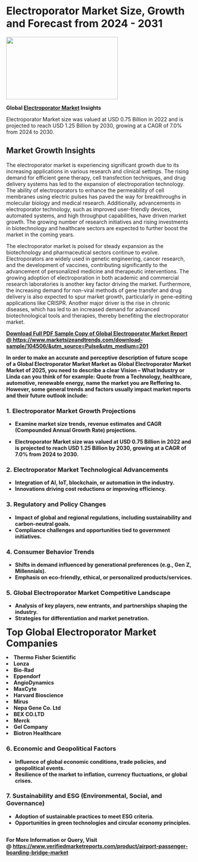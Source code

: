 <H1>Electroporator Market Size, Growth and Forecast from 2024 - 2031</H1><img class="aligncenter size-medium wp-image-584254" src="https://thirdeyenews.in/wp-content/uploads/2024/09/Global-Market-Research-300x168.jpeg" alt="" width="300" height="168" /><p><strong>Global&nbsp;<a href="https://www.marketsizeandtrends.com/download-sample/104506/&amp;utm_source=Pulse&amp;utm_medium=201">Electroporator Market</a> Insights</strong></p><p>Electroporator Market size was valued at USD 0.75 Billion in 2022 and is projected to reach USD 1.25 Billion by 2030, growing at a CAGR of 7.0% from 2024 to 2030.</p><p><h2>Market Growth Insights</h2> <p>The electroporator market is experiencing significant growth due to its increasing applications in various research and clinical settings. The rising demand for efficient gene therapy, cell transfection techniques, and drug delivery systems has led to the expansion of electroporation technology. The ability of electroporators to enhance the permeability of cell membranes using electric pulses has paved the way for breakthroughs in molecular biology and medical research. Additionally, advancements in electroporator technology, such as improved user-friendly devices, automated systems, and high throughput capabilities, have driven market growth. The growing number of research initiatives and rising investments in biotechnology and healthcare sectors are expected to further boost the market in the coming years.</p> <p><strong><a href="#"></a></strong></p> <p>The electroporator market is poised for steady expansion as the biotechnology and pharmaceutical sectors continue to evolve. Electroporators are widely used in genetic engineering, cancer research, and the development of vaccines, contributing significantly to the advancement of personalized medicine and therapeutic interventions. The growing adoption of electroporation in both academic and commercial research laboratories is another key factor driving the market. Furthermore, the increasing demand for non-viral methods of gene transfer and drug delivery is also expected to spur market growth, particularly in gene-editing applications like CRISPR. Another major driver is the rise in chronic diseases, which has led to an increased demand for advanced biotechnological tools and therapies, thereby benefiting the electroporator market.</p> <p><strong><a href="#"></p><p><span class=""><strong>Download Full PDF Sample Copy of Global Electroporator Market Report</strong> @ <a href="https://www.marketsizeandtrends.com/download-sample/104506/&amp;utm_source=Pulse&amp;utm_medium=201" target="_blank">https://www.marketsizeandtrends.com/download-sample/104506/&amp;utm_source=Pulse&amp;utm_medium=201</a></span></p><p>In order to make an accurate and perceptive description of future scope of a Global&nbsp;Electroporator Market Market as Global&nbsp;Electroporator Market Market of 2025, you need to describe a clear Vision &ndash; What Industry or Linda can you think of for example: Quote from a Technology, healthcare, automotive, renewable energy, name the market you are Reffering to. However, some general trends and factors usually impact market reports and their future outlook include:</p><h3>1.&nbsp;<strong>Electroporator Market Growth Projections</strong></h3><ul><li>Examine market size trends, revenue estimates and CAGR (Compounded Annual Growth Rate) projections.</li><li><p>Electroporator Market size was valued at USD 0.75 Billion in 2022 and is projected to reach USD 1.25 Billion by 2030, growing at a CAGR of 7.0% from 2024 to 2030.</p></li></ul><h3>2.&nbsp;<strong>Electroporator Market Technological Advancements</strong></h3><ul><li>Integration of AI, IoT, blockchain, or automation in the industry.</li><li>Innovations driving cost reductions or improving efficiency.</li></ul><h3>3.&nbsp;<strong>Regulatory and Policy Changes</strong></h3><ul><li>Impact of global and regional regulations, including sustainability and carbon-neutral goals.</li><li>Compliance challenges and opportunities tied to government initiatives.</li></ul><h3>4.&nbsp;<strong>Consumer Behavior Trends</strong></h3><ul><li>Shifts in demand influenced by generational preferences (e.g., Gen Z, Millennials).</li><li>Emphasis on eco-friendly, ethical, or personalized products/services.</li></ul><h3>5.&nbsp;<strong>Global Electroporator Market Competitive Landscape</strong></h3><ul><li>Analysis of key players, new entrants, and partnerships shaping the industry.</li><li>Strategies for differentiation and market penetration.</li></ul><p data-pm-slice="1 1 []"><span style="color: inherit; font-family: inherit; font-size: 25px;">Top Global Electroporator Market Companies</span></p><div class="" data-test-id=""><p><li>Thermo Fisher Scientific</li><li> Lonza</li><li> Bio-Rad</li><li> Eppendorf</li><li> AngioDynamics</li><li> MaxCyte</li><li> Harvard Bioscience</li><li> Mirus</li><li> Nepa Gene Co. Ltd</li><li> BEX CO.LTD</li><li> Merck</li><li> Gel Company</li><li> Biotron Healthcare</li></p></div><h3>6.&nbsp;<strong>Economic and Geopolitical Factors</strong></h3><ul><li>Influence of global economic conditions, trade policies, and geopolitical events.</li><li>Resilience of the market to inflation, currency fluctuations, or global crises.</li></ul><h3>7.&nbsp;<strong>Sustainability and ESG (Environmental, Social, and Governance)</strong></h3><ul><li>Adoption of sustainable practices to meet ESG criteria.</li><li>Opportunities in green technologies and circular economy principles.</li></ul><h2><strong style="font-size: 14px;">For More Information or Query, Visit @&nbsp;</strong><a style="background-color: #ffffff; font-size: 14px;" href="https://www.marketsizeandtrends.com/report/electroporator-market/" target="_blank">https://www.verifiedmarketreports.com/product/airport-passenger-boarding-bridge-market</a></h2>

